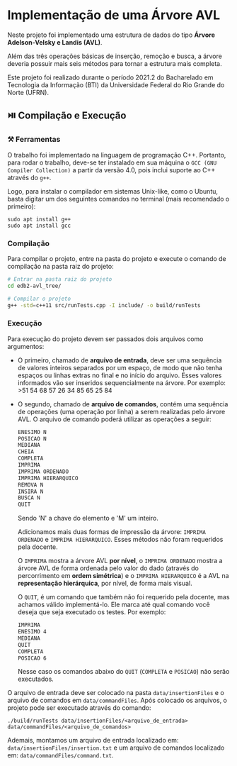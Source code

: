 # Implementação de uma Árvore AVL

Neste projeto foi implementado uma estrutura de dados do tipo **Árvore Adelson-Velsky e Landis (AVL)**.

Além das três operações básicas de inserção, remoção e busca, a árvore deveria possuir mais seis métodos para tornar a estrutura mais completa.

Este projeto foi realizado durante o período 2021.2 do Bacharelado em Tecnologia da Informação (BTI) da Universidade Federal do Rio Grande do Norte (UFRN).

## ⏯️ Compilação e Execução

### ⚒️ Ferramentas

O trabalho foi implementado na linguagem de programação C++. Portanto, para rodar o trabalho, deve-se ter instalado em sua máquina o `GCC (GNU Compiler Collection)` a partir da versão 4.0, pois inclui suporte ao C++ através do `g++`.

Logo, para instalar o compilador em sistemas Unix-like, como o Ubuntu, basta digitar um dos seguintes comandos no terminal (mais recomendado o primeiro):

```console
sudo apt install g++
sudo apt install gcc
```

### Compilação

Para compilar o projeto, entre na pasta do projeto e execute o comando de compilação na pasta raiz do projeto:

```sh
# Entrar na pasta raiz do projeto
cd edb2-avl_tree/

# Compilar o projeto
g++ -std=c++11 src/runTests.cpp -I include/ -o build/runTests
```

### Execução

Para execução do projeto devem ser passados dois arquivos como argumentos:

- O primeiro, chamado de **arquivo de entrada**, deve ser uma sequência de valores inteiros separados por um espaço, de modo que não tenha espaços ou linhas extras no final e no início do arquivo. Esses valores informados vão ser inseridos sequencialmente na árvore.
  Por exemplo: >51 54 68 57 26 34 85 65 25 84
- O segundo, chamado de **arquivo de comandos**, contém uma sequência de operações (uma operação por linha) a serem realizadas pelo árvore AVL.
  O arquivo de comando poderá utilizar as operações a seguir:
  
  ```sh
  ENESIMO N
  POSICAO N
  MEDIANA
  CHEIA
  COMPLETA
  IMPRIMA
  IMPRIMA ORDENADO
  IMPRIMA HIERARQUICO
  REMOVA N
  INSIRA N
  BUSCA N
  QUIT
  ```
  
  Sendo 'N' a chave do elemento e 'M' um inteiro.

  Adicionamos mais duas formas de impressão da árvore: `IMPRIMA ORDENADO` e `IMPRIMA HIERARQUICO`. Esses métodos não foram requeridos pela docente.

  O `IMPRIMA` mostra a árvore AVL **por nível**, o `IMPRIMA ORDENADO` mostra a árvore AVL de forma ordenada pelo valor do dado (através do percorrimento em **ordem simétrica**) e o `IMPRIMA HIERARQUICO` é a AVL na **representação hierárquica**, por nível, de forma mais visual.

  O `QUIT`, é um comando que também não foi requerido pela docente, mas achamos válido implementá-lo. Ele marca até qual comando você deseja que seja executado os testes. Por exemplo:
  ```sh
  IMPRIMA
  ENESIMO 4
  MEDIANA
  QUIT
  COMPLETA
  POSICAO 6
  ```
  Nesse caso os comandos abaixo do `QUIT` (`COMPLETA` e `POSICAO`) não serão executados.

O arquivo de entrada deve ser colocado na pasta `data/insertionFiles` e o arquivo de comandos em `data/commandFiles`. Após colocado os arquivos, o projeto pode ser executado através do comando:

```console
./build/runTests data/insertionFiles/<arquivo_de_entrada> data/commandFiles/<arquivo_de_comandos>
```

Ademais, montamos um arquivo de entrada localizado em: `data/insertionFiles/insertion.txt` e um arquivo de comandos localizado em: `data/commandFiles/command.txt`.
